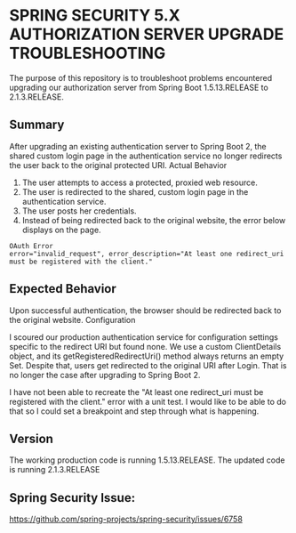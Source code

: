 # SPRING SECURITY 5.X AUTHORIZATION SERVER UPGRADE TROUBLESHOOTING

The purpose of this repository is to troubleshoot problems encountered upgrading our authorization server from Spring Boot 1.5.13.RELEASE to 2.1.3.RELEASE.

## Summary

After upgrading an existing authentication server to Spring Boot 2, the shared custom login page in the authentication service no longer redirects the user back to the original protected URI.
Actual Behavior

1) The user attempts to access a protected, proxied web resource.
2) The user is redirected to the shared, custom login page in the authentication service.
3) The user posts her credentials.
4) Instead of being redirected back to the original website, the error below displays on the page.

```
OAuth Error
error="invalid_request", error_description="At least one redirect_uri must be registered with the client."
```

## Expected Behavior

Upon successful authentication, the browser should be redirected back to the original website.
Configuration

I scoured our production authentication service for configuration settings specific to the redirect URI but found none. We use a custom ClientDetails object, and its getRegisteredRedirectUri() method always returns an empty Set. Despite that, users get redirected to the original URI after Login. That is no longer the case after upgrading to Spring Boot 2.

I have not been able to recreate the "At least one redirect_uri must be registered with the client." error with a unit test. I would like to be able to do that so I could set a breakpoint and step through what is happening.

## Version

The working production code is running 1.5.13.RELEASE. The updated code is running 2.1.3.RELEASE

## Spring Security Issue:
https://github.com/spring-projects/spring-security/issues/6758
